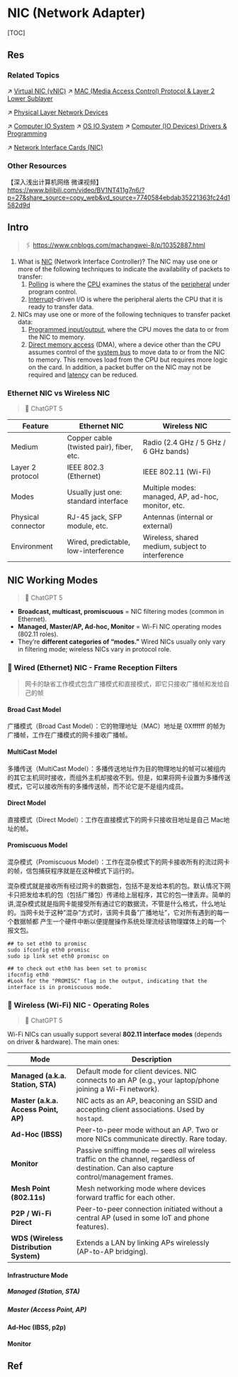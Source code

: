 # NIC (Network Adapter)

[TOC]



## Res
### Related Topics
↗ [Virtual NIC (vNIC)](../../../../Network%20Virtualization%20(NV)/📌%20NV%20Implementations/Virtual%20Physical%20Layer/Virtual%20NIC%20(vNIC)/Virtual%20NIC%20(vNIC).md)
↗ [MAC (Media Access Control) Protocol & Layer 2 Lower Sublayer](../📌%20MAC%20(Media%20Access%20Control)%20&%20Layer%202%20Lower%20Sublayer/MAC%20(Media%20Access%20Control)%20Protocol%20&%20Layer%202%20Lower%20Sublayer.md)

↗ [Physical Layer Network Devices](../../../0x07%20Physical%20Layer/Physical%20Layer%20Network%20Devices/Physical%20Layer%20Network%20Devices.md)

↗ [Computer IO System](../../../../../👷🏾‍♂️%20Computer%20(Host)%20System/Computer%20Architecture/Computer%20Microarchitectures%20(Computer%20Organization)%20&%20von%20Neumann%20Model/Computer%20IO%20System/Computer%20IO%20System.md)
↗ [OS IO System](../../../../../👷🏾‍♂️%20Computer%20(Host)%20System/Operating%20System%20&%20OS%20Kernel%20(Theory%20Part)/OS%20IO%20System/OS%20IO%20System.md)
↗ [Computer (IO Devices) Drivers & Programming](../../../../../👷🏾‍♂️%20Computer%20(Host)%20System/Computer%20Interfaces%20&%20Hardware%20Drivers/🛞%20Computer%20(IO%20Devices)%20Drivers%20&%20Programming/Computer%20(IO%20Devices)%20Drivers%20&%20Programming.md)

↗ [Network Interface Cards (NIC)](../../../../../Hardware%20&%20EE%20Related%20Theories/Auxiliary%20Hardware%20&%20Peripherals%20(IO%20Devices)/Input%20&%20Output%20Devices/Network%20Interface%20Cards%20(NIC)/Network%20Interface%20Cards%20(NIC).md)


### Other Resources
【深入浅出计算机网络 微课视频】 https://www.bilibili.com/video/BV1NT411g7n6/?p=27&share_source=copy_web&vd_source=7740584ebdab35221363fc24d1582d9d



## Intro
> 🖇 https://www.cnblogs.com/machangwei-8/p/10352887.html

1. What is [NIC](https://zh.wikipedia.org/zh-cn/网卡) (Network Interface Controller)?
   The NIC may use one or more of the following techniques to indicate the availability of packets to transfer:
	1. [Polling](https://en.wikipedia.org/wiki/Polling_(computer_science)) is where the [CPU](https://en.wikipedia.org/wiki/CPU) examines the status of the [peripheral](https://en.wikipedia.org/wiki/Peripheral) under program control.
	2. [Interrupt](https://en.wikipedia.org/wiki/Interrupt_request)-driven I/O is where the peripheral alerts the CPU that it is ready to transfer data.
2. NICs may use one or more of the following techniques to transfer packet data:
	1. [Programmed input/output](https://en.wikipedia.org/wiki/Programmed_input/output), where the CPU moves the data to or from the NIC to memory.
	2. [Direct memory access](https://en.wikipedia.org/wiki/Direct_memory_access) (DMA), where a device other than the CPU assumes control of the [system bus](https://en.wikipedia.org/wiki/System_bus) to move data to or from the NIC to memory. This removes load from the CPU but requires more logic on the card. In addition, a packet buffer on the NIC may not be required and [latency](https://en.wikipedia.org/wiki/Latency_(engineering)) can be reduced.


### Ethernet NIC vs Wireless NIC
> 🤖 ChatGPT 5

| Feature            | Ethernet NIC                             | Wireless NIC                                       |
| ------------------ | ---------------------------------------- | -------------------------------------------------- |
| Medium             | Copper cable (twisted pair), fiber, etc. | Radio (2.4 GHz / 5 GHz / 6 GHz bands)              |
| Layer 2 protocol   | IEEE 802.3 (Ethernet)                    | IEEE 802.11 (Wi-Fi)                                |
| Modes              | Usually just one: standard interface     | Multiple modes: managed, AP, ad-hoc, monitor, etc. |
| Physical connector | RJ-45 jack, SFP module, etc.             | Antennas (internal or external)                    |
| Environment        | Wired, predictable, low-interference     | Wireless, shared medium, subject to interference   |



## NIC Working Modes
> 🤖 ChatGPT 5

- **Broadcast, multicast, promiscuous** = NIC filtering modes (common in Ethernet).
- **Managed, Master/AP, Ad-hoc, Monitor** = Wi-Fi NIC operating modes (802.11 roles).
- They’re **different categories of “modes.”** Wired NICs usually only vary in filtering mode; wireless NICs vary in protocol role.


### 🔌 Wired (Ethernet) NIC - Frame Reception Filters
> 网卡的缺省工作模式包含广播模式和直接模式，即它只接收广播帧和发给自己的帧
#### Broad Cast Model
广播模式（Broad Cast Model）：它的物理地址（MAC）地址是 0Xffffff 的帧为广播帧，工作在广播模式的网卡接收广播帧。
#### MultiCast Model
多播传送（MultiCast Model）：多播传送地址作为目的物理地址的帧可以被组内的其它主机同时接收，而组外主机却接收不到。但是，如果将网卡设置为多播传送模式，它可以接收所有的多播传送帧，而不论它是不是组内成员。
#### Direct Model
直接模式（Direct Model）：工作在直接模式下的网卡只接收目地址是自己 Mac地址的帧。
#### Promiscuous Model
混杂模式（Promiscuous Model）：工作在混杂模式下的网卡接收所有的流过网卡的帧，信包捕获程序就是在这种模式下运行的。

混杂模式就是接收所有经过网卡的数据包，包括不是发给本机的包。默认情况下网卡只把发给本机的包（包括广播包）传递给上层程序，其它的包一律丢弃。简单的讲,混杂模式就是指网卡能接受所有通过它的数据流，不管是什么格式，什么地址的。当网卡处于这种”混杂”方式时，该网卡具备”广播地址”，它对所有遇到的每一个数据帧都 产生一个硬件中断以便提醒操作系统处理流经该物理媒体上的每一个报文包。

```shell
## to set eth0 to promisc
sudo ifconfig eth0 promisc
sudo ip link set eth0 promisc on

## to check out eth0 has been set to promisc
ifocnfig eth0
#Look for the "PROMISC" flag in the output, indicating that the interface is in promiscuous mode.
```


### 📡 Wireless (Wi-Fi) NIC - Operating Roles
> 🤖 ChatGPT 5

Wi-Fi NICs can usually support several **802.11 interface modes** (depends on driver & hardware). The main ones:

| Mode                                   | Description                                                                                                                                |
| -------------------------------------- | ------------------------------------------------------------------------------------------------------------------------------------------ |
| **Managed (a.k.a. Station, STA)**      | Default mode for client devices. NIC connects to an AP (e.g., your laptop/phone joining a Wi-Fi network).                                  |
| **Master (a.k.a. Access Point, AP)**   | NIC acts as an AP, beaconing an SSID and accepting client associations. Used by `hostapd`.                                                 |
| **Ad-Hoc (IBSS)**                      | Peer-to-peer mode without an AP. Two or more NICs communicate directly. Rare today.                                                        |
| **Monitor**                            | Passive sniffing mode — sees _all_ wireless traffic on the channel, regardless of destination. Can also capture control/management frames. |
| **Mesh Point (802.11s)**               | Mesh networking mode where devices forward traffic for each other.                                                                         |
| **P2P / Wi-Fi Direct**                 | Peer-to-peer connection initiated without a central AP (used in some IoT and phone features).                                              |
| **WDS (Wireless Distribution System)** | Extends a LAN by linking APs wirelessly (AP-to-AP bridging).                                                                               |
#### Infrastructure Mode
##### Managed (Station, STA)

##### Master (Access Point, AP)

#### Ad-Hoc (IBSS, p2p)

#### Monitor



## Ref
[网卡混杂模式介绍与设置 - WCH_SoftGroup的文章 - 知乎]: https://zhuanlan.zhihu.com/p/543476314


